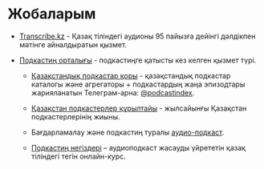 # Жобаларым

- [Transcribe.kz](https://transcribe.kz) - Қазақ тіліндегі аудионы 95 пайызға дейінгі дәлдікпен мәтінге айналдыратын қызмет.

- [Подкастиң орталығы](https://podcasting.center) - подкастиңге қатысты кез келген қызмет түрі.

  - [Қазақстандық подкастар қоры](https://k.yeldar.org/index) - қазақстандық подкастар каталогы және агрегаторы + подкастардың жаңа эпизодтары жарияланатын Телеграм-арна: [@podcastindex](https://t.me/podcastindex).
  - [Қазақстан подкастерлер құрылтайы](/quryltai) - жылсайынғы Қазақстан подкастерлерінің жиыны.
  - Бағдарламалау және подкастиң туралы [аудио-подкаст](/podcasts).

  - [Подкастиң негіздері](/podcourse) – аудиоподкаст жасауды үйрететін қазақ тіліндегі тегін онлайн-курс.
